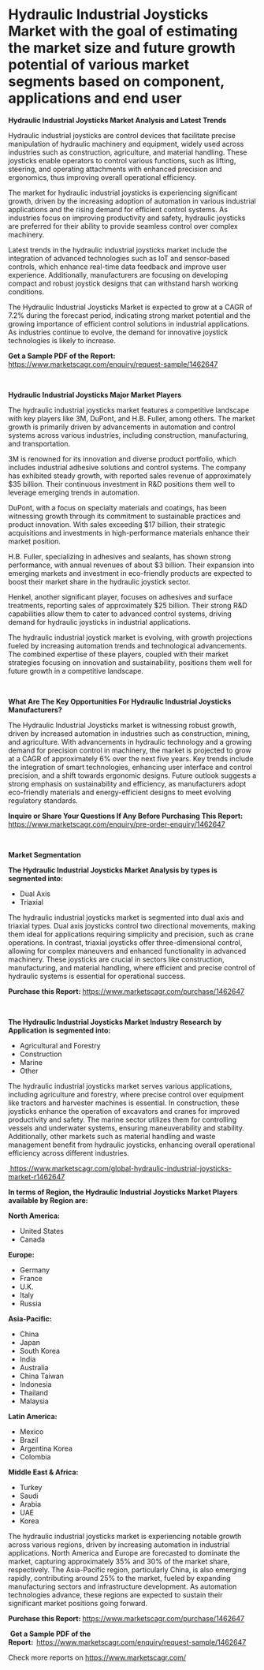 <p><h1>Hydraulic Industrial Joysticks Market with the goal of estimating the market size and future growth potential of various market segments based on component, applications and end user</h1></p><p><strong>Hydraulic Industrial Joysticks Market Analysis and Latest Trends</strong></p>
<p><p>Hydraulic industrial joysticks are control devices that facilitate precise manipulation of hydraulic machinery and equipment, widely used across industries such as construction, agriculture, and material handling. These joysticks enable operators to control various functions, such as lifting, steering, and operating attachments with enhanced precision and ergonomics, thus improving overall operational efficiency.</p><p>The market for hydraulic industrial joysticks is experiencing significant growth, driven by the increasing adoption of automation in various industrial applications and the rising demand for efficient control systems. As industries focus on improving productivity and safety, hydraulic joysticks are preferred for their ability to provide seamless control over complex machinery.</p><p>Latest trends in the hydraulic industrial joysticks market include the integration of advanced technologies such as IoT and sensor-based controls, which enhance real-time data feedback and improve user experience. Additionally, manufacturers are focusing on developing compact and robust joystick designs that can withstand harsh working conditions.</p><p>The Hydraulic Industrial Joysticks Market is expected to grow at a CAGR of 7.2% during the forecast period, indicating strong market potential and the growing importance of efficient control solutions in industrial applications. As industries continue to evolve, the demand for innovative joystick technologies is likely to increase.</p></p>
<p><strong>Get a Sample PDF of the Report:&nbsp;</strong> <a href="https://www.marketscagr.com/enquiry/request-sample/1462647?utm_campaign=2301&utm_medium=2&utm_source=Github&utm_content=ia&utm_term=13022025&utm_id=hydraulic-industrial-joysticks">https://www.marketscagr.com/enquiry/request-sample/1462647</a></p>
<p>&nbsp;</p>
<p><strong>Hydraulic Industrial Joysticks Major Market Players</strong></p>
<p><p>The hydraulic industrial joysticks market features a competitive landscape with key players like 3M, DuPont, and H.B. Fuller, among others. The market growth is primarily driven by advancements in automation and control systems across various industries, including construction, manufacturing, and transportation.</p><p>3M is renowned for its innovation and diverse product portfolio, which includes industrial adhesive solutions and control systems. The company has exhibited steady growth, with reported sales revenue of approximately $35 billion. Their continuous investment in R&D positions them well to leverage emerging trends in automation.</p><p>DuPont, with a focus on specialty materials and coatings, has been witnessing growth through its commitment to sustainable practices and product innovation. With sales exceeding $17 billion, their strategic acquisitions and investments in high-performance materials enhance their market position.</p><p>H.B. Fuller, specializing in adhesives and sealants, has shown strong performance, with annual revenues of about $3 billion. Their expansion into emerging markets and investment in eco-friendly products are expected to boost their market share in the hydraulic joystick sector.</p><p>Henkel, another significant player, focuses on adhesives and surface treatments, reporting sales of approximately $25 billion. Their strong R&D capabilities allow them to cater to advanced control systems, driving demand for hydraulic joysticks in industrial applications.</p><p>The hydraulic industrial joystick market is evolving, with growth projections fueled by increasing automation trends and technological advancements. The combined expertise of these players, coupled with their market strategies focusing on innovation and sustainability, positions them well for future growth in a competitive landscape.</p></p>
<p>&nbsp;</p>
<p><strong>What Are The Key Opportunities For Hydraulic Industrial Joysticks Manufacturers?</strong></p>
<p><p>The Hydraulic Industrial Joysticks market is witnessing robust growth, driven by increased automation in industries such as construction, mining, and agriculture. With advancements in hydraulic technology and a growing demand for precision control in machinery, the market is projected to grow at a CAGR of approximately 6% over the next five years. Key trends include the integration of smart technologies, enhancing user interface and control precision, and a shift towards ergonomic designs. Future outlook suggests a strong emphasis on sustainability and efficiency, as manufacturers adopt eco-friendly materials and energy-efficient designs to meet evolving regulatory standards.</p></p>
<p><strong>Inquire or Share Your Questions If Any Before Purchasing This Report:</strong> <a href="https://www.marketscagr.com/enquiry/pre-order-enquiry/1462647?utm_campaign=2301&utm_medium=2&utm_source=Github&utm_content=ia&utm_term=13022025&utm_id=hydraulic-industrial-joysticks">https://www.marketscagr.com/enquiry/pre-order-enquiry/1462647</a></p>
<p>&nbsp;</p>
<p><strong>Market Segmentation</strong></p>
<p><strong>The Hydraulic Industrial Joysticks Market Analysis by types is segmented into:</strong></p>
<p><ul><li>Dual Axis</li><li>Triaxial</li></ul></p>
<p><p>The hydraulic industrial joysticks market is segmented into dual axis and triaxial types. Dual axis joysticks control two directional movements, making them ideal for applications requiring simplicity and precision, such as crane operations. In contrast, triaxial joysticks offer three-dimensional control, allowing for complex maneuvers and enhanced functionality in advanced machinery. These joysticks are crucial in sectors like construction, manufacturing, and material handling, where efficient and precise control of hydraulic systems is essential for operational success.</p></p>
<p><strong>Purchase this Report:&nbsp;</strong><a href="https://www.marketscagr.com/purchase/1462647?utm_campaign=2301&utm_medium=2&utm_source=Github&utm_content=ia&utm_term=13022025&utm_id=hydraulic-industrial-joysticks">https://www.marketscagr.com/purchase/1462647</a></p>
<p>&nbsp;</p>
<p><strong>The Hydraulic Industrial Joysticks Market Industry Research by Application is segmented into:</strong></p>
<p><ul><li>Agricultural and Forestry</li><li>Construction</li><li>Marine</li><li>Other</li></ul></p>
<p><p>The hydraulic industrial joysticks market serves various applications, including agriculture and forestry, where precise control over equipment like tractors and harvester machines is essential. In construction, these joysticks enhance the operation of excavators and cranes for improved productivity and safety. The marine sector utilizes them for controlling vessels and underwater systems, ensuring maneuverability and stability. Additionally, other markets such as material handling and waste management benefit from hydraulic joysticks, enhancing overall operational efficiency across different industries.</p></p>
<p><a href="https://www.marketscagr.com/global-hydraulic-industrial-joysticks-market-r1462647?utm_campaign=2301&utm_medium=2&utm_source=Github&utm_content=ia&utm_term=13022025&utm_id=hydraulic-industrial-joysticks">&nbsp;https://www.marketscagr.com/global-hydraulic-industrial-joysticks-market-r1462647</a></p>
<p><strong>In terms of Region, the Hydraulic Industrial Joysticks Market Players available by Region are:</strong></p>
<p>
    <p> <strong> North America: </strong>
        <ul>
            <li>United States</li>
            <li>Canada</li>
        </ul>
        </p> 
    <p> <strong> Europe: </strong>
        <ul>
            <li>Germany</li>
            <li>France</li>
            <li>U.K.</li>
            <li>Italy</li>
            <li>Russia</li>
        </ul>
        </p> 
    <p> <strong> Asia-Pacific: </strong>
        <ul>
            <li>China</li>
            <li>Japan</li>
            <li>South Korea</li>
            <li>India</li>
            <li>Australia</li>
            <li>China Taiwan</li>
            <li>Indonesia</li>
            <li>Thailand</li>
            <li>Malaysia</li>
        </ul>
        </p> 
    <p> <strong> Latin America: </strong>
        <ul>
            <li>Mexico</li>
            <li>Brazil</li>
            <li>Argentina Korea</li>
            <li>Colombia</li>
        </ul>
        </p> 
    <p> <strong> Middle East & Africa: </strong>
        <ul>
            <li>Turkey</li>
            <li>Saudi</li>
            <li>Arabia</li>
            <li>UAE</li>
            <li>Korea</li>
        </ul>
    </p>
    </p>
<p><p>The hydraulic industrial joysticks market is experiencing notable growth across various regions, driven by increasing automation in industrial applications. North America and Europe are forecasted to dominate the market, capturing approximately 35% and 30% of the market share, respectively. The Asia-Pacific region, particularly China, is also emerging rapidly, contributing around 25% to the market, fueled by expanding manufacturing sectors and infrastructure development. As automation technologies advance, these regions are expected to sustain their significant market positions going forward.</p></p>
<p><strong>Purchase this Report: </strong><a href="https://www.marketscagr.com/purchase/1462647?utm_campaign=2301&utm_medium=2&utm_source=Github&utm_content=ia&utm_term=13022025&utm_id=hydraulic-industrial-joysticks">https://www.marketscagr.com/purchase/1462647</a></p>
<p>&nbsp;<strong>Get a Sample PDF of the Report:&nbsp;&nbsp;</strong><a href="https://www.marketscagr.com/enquiry/request-sample/1462647?utm_campaign=2301&utm_medium=2&utm_source=Github&utm_content=ia&utm_term=13022025&utm_id=hydraulic-industrial-joysticks">https://www.marketscagr.com/enquiry/request-sample/1462647</a></p>
<p><strong></strong></p>
<p>Check more reports on <a href="https://www.marketscagr.com/?utm_campaign=2301&utm_medium=2&utm_source=Github&utm_content=ia&utm_term=13022025&utm_id=hydraulic-industrial-joysticks">https://www.marketscagr.com/</a></p>
